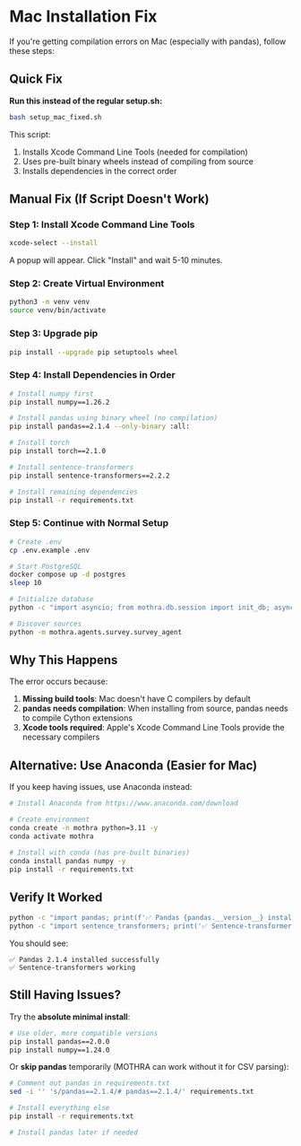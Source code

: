 # Mac Installation Fix

If you're getting compilation errors on Mac (especially with pandas), follow these steps:

## Quick Fix

**Run this instead of the regular setup.sh:**

```bash
bash setup_mac_fixed.sh
```

This script:
1. Installs Xcode Command Line Tools (needed for compilation)
2. Uses pre-built binary wheels instead of compiling from source
3. Installs dependencies in the correct order

## Manual Fix (If Script Doesn't Work)

### Step 1: Install Xcode Command Line Tools

```bash
xcode-select --install
```

A popup will appear. Click "Install" and wait 5-10 minutes.

### Step 2: Create Virtual Environment

```bash
python3 -m venv venv
source venv/bin/activate
```

### Step 3: Upgrade pip

```bash
pip install --upgrade pip setuptools wheel
```

### Step 4: Install Dependencies in Order

```bash
# Install numpy first
pip install numpy==1.26.2

# Install pandas using binary wheel (no compilation)
pip install pandas==2.1.4 --only-binary :all:

# Install torch
pip install torch==2.1.0

# Install sentence-transformers
pip install sentence-transformers==2.2.2

# Install remaining dependencies
pip install -r requirements.txt
```

### Step 5: Continue with Normal Setup

```bash
# Create .env
cp .env.example .env

# Start PostgreSQL
docker compose up -d postgres
sleep 10

# Initialize database
python -c "import asyncio; from mothra.db.session import init_db; asyncio.run(init_db())"

# Discover sources
python -m mothra.agents.survey.survey_agent
```

## Why This Happens

The error occurs because:
1. **Missing build tools**: Mac doesn't have C compilers by default
2. **pandas needs compilation**: When installing from source, pandas needs to compile Cython extensions
3. **Xcode tools required**: Apple's Xcode Command Line Tools provide the necessary compilers

## Alternative: Use Anaconda (Easier for Mac)

If you keep having issues, use Anaconda instead:

```bash
# Install Anaconda from https://www.anaconda.com/download

# Create environment
conda create -n mothra python=3.11 -y
conda activate mothra

# Install with conda (has pre-built binaries)
conda install pandas numpy -y
pip install -r requirements.txt
```

## Verify It Worked

```bash
python -c "import pandas; print(f'✅ Pandas {pandas.__version__} installed successfully')"
python -c "import sentence_transformers; print('✅ Sentence-transformers working')"
```

You should see:
```
✅ Pandas 2.1.4 installed successfully
✅ Sentence-transformers working
```

## Still Having Issues?

Try the **absolute minimal install**:

```bash
# Use older, more compatible versions
pip install pandas==2.0.0
pip install numpy==1.24.0
```

Or **skip pandas** temporarily (MOTHRA can work without it for CSV parsing):

```bash
# Comment out pandas in requirements.txt
sed -i '' 's/pandas==2.1.4/# pandas==2.1.4/' requirements.txt

# Install everything else
pip install -r requirements.txt

# Install pandas later if needed
```
